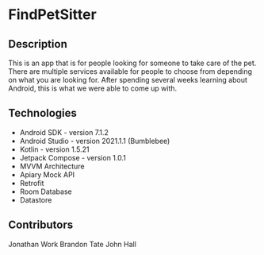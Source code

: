 # FindPetSitter

## Description
This is an app that is for people looking for someone to take care of the pet. There are multiple services available for people to choose from depending on what you are looking for. After spending several weeks learning about Android, this is what we were able to come up with.
## Technologies
* Android SDK - version 7.1.2
* Android Studio - version 2021.1.1 (Bumblebee)
* Kotlin - version 1.5.21
* Jetpack Compose - version 1.0.1
* MVVM Architecture
* Apiary Mock API
* Retrofit
* Room Database
* Datastore
## Contributors
Jonathan Work
Brandon Tate
John Hall
